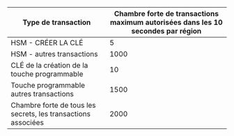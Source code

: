 
| Type de transaction | Chambre forte de transactions maximum autorisées dans les 10 secondes par région
--- | ---
| HSM - CRÉER LA CLÉ | 5
| HSM - autres transactions | 1000
| CLÉ de la création de la touche programmable | 10
| Touche programmable autres transactions | 1500
| Chambre forte de tous les secrets, les transactions associées | 2000
 
 
